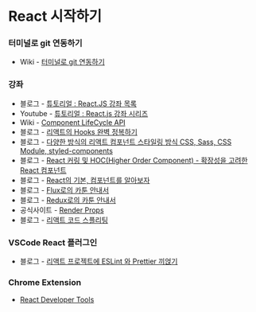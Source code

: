 # React 시작하기

### 터미널로 git 연동하기
* Wiki - [터미널로 git 연동하기](https://github.com/JuJin1324/React-demos/wiki/%ED%84%B0%EB%AF%B8%EB%84%90%EB%A1%9C-git-%EC%97%B0%EB%8F%99%ED%95%98%EA%B8%B0)

### 강좌
* 블로그 - [튜토리얼 : React.JS 강좌 목록](https://velopert.com/reactjs-tutorials)
* Youtube - [튜토리얼 : React.js 강좌 시리즈](https://www.youtube.com/watch?v=GEoNiUcVwjE&list=PL9FpF_z-xR_GMujql3S_XGV2SpdfDBkeC&index=1)
* Wiki - [Component LifeCycle API](https://github.com/JuJin1324/React-demos/wiki/Component-LifeCycle-API)
* 블로그 - [리액트의 Hooks 완벽 정복하기](https://velog.io/@velopert/react-hooks)
* 블로그 - [다양한 방식의 리액트 컴포넌트 스타일링 방식 CSS, Sass, CSS Module, styled-components](https://velog.io/@velopert/react-component-styling)
* 블로그 - [React 커링 및 HOC(Higher Order Component) - 확장성을 고려한 React 컴포넌트](https://velog.io/@kyusung/%EB%A6%AC%EC%95%A1%ED%8A%B8-%EA%B5%90%EA%B3%BC%EC%84%9C-%ED%99%95%EC%9E%A5%EC%84%B1%EC%9D%84-%EA%B3%A0%EB%A0%A4%ED%95%9C-React-%EC%BB%B4%ED%8F%AC%EB%84%8C%ED%8A%B8)
* 블로그 - [React의 기본, 컴포넌트를 알아보자](https://medium.com/little-big-programming/react%EC%9D%98-%EA%B8%B0%EB%B3%B8-%EC%BB%B4%ED%8F%AC%EB%84%8C%ED%8A%B8%EB%A5%BC-%EC%95%8C%EC%95%84%EB%B3%B4%EC%9E%90-92c923011818)
* 블로그 - [Flux로의 카툰 안내서](http://bestalign.github.io/2015/10/06/cartoon-guide-to-flux/)
* 블로그 - [Redux로의 카툰 안내서](http://bestalign.github.io/2015/10/26/cartoon-intro-to-redux/)
* 공식사이트 - [Render Props](https://ko.reactjs.org/docs/render-props.html)
* 블로그 - [리액트 코드 스플리팅](https://velog.io/@velopert/react-code-splitting)

### VSCode React 플러그인
* 블로그 - [리액트 프로젝트에 ESLint 와 Prettier 끼얹기](https://velog.io/@velopert/eslint-and-prettier-in-react)

### Chrome Extension
* [React Developer Tools](https://chrome.google.com/webstore/detail/react-developer-tools/fmkadmapgofadopljbjfkapdkoienihi)
